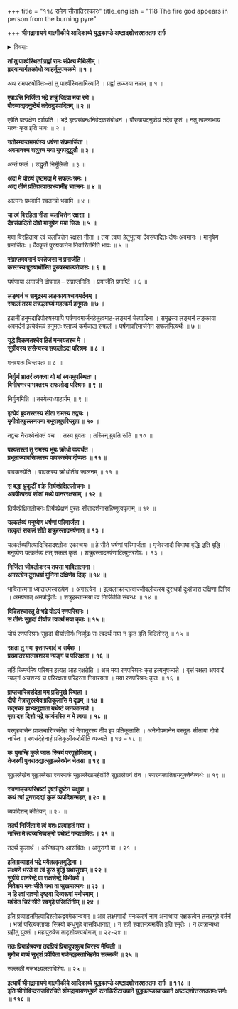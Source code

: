 +++
title = "११८ रामेण सीतातिरस्कारः"
title_english = "118 The fire god appears in person from the burning pyre"

+++
**श्रीमद्रामायणे वाल्मीकीये आदिकाव्ये युद्धकाण्डे अष्टादशोत्तरशततमः सर्गः**


<details><summary>विषयाः</summary>

रामेणसीतांप्रति रावणवधावधिप्रयासस्य निजापयशःप्रमार्जनप्रयोजकत्वोक्तिपूर्वकं तच्चारित्रशुद्धिसंदेहरूपहेतूक्त्या तत्परिग्रहानभिरोचनवचनम् ॥ १ ॥

</details>




**तां तु पार्श्वस्थितां प्रह्वां रामः संप्रेक्ष्य मैथिलीम् ।  
हृदयान्तर्गतक्रोधो व्याहर्तुमुपचक्रमे ॥ १ ॥**

अथ रामपरुषोक्तिः–तां तु पार्श्वस्थितामित्यादि । प्रह्वां लज्जया नम्राम् ॥ १ ॥



**एषाऽसि निर्जिता भद्रे शत्रुं जित्वा मया रणे ।  
पौरुषाद्यदनुष्ठेयं तदेतदुपपादितम् ॥ २ ॥**

एषेति प्रत्यक्षेण दर्शयति । भद्रे इत्यसंबन्धनिवेदकसंबोधनं । पौरुषायदनुष्ठेयं तदेव कृतं । नतु त्वल्लाभाय यत्नः कृत इति भावः ॥ २ ॥



**गतोस्म्यन्तममर्पस्य धर्षणा संप्रमार्जिता ।  
अवमानश्च शत्रुश्च मया युगपदुद्धृतौ ॥ ३ ॥**

अन्तं फलं । उद्धृतौ निर्मूलितौ ॥ ३ ॥



**अद्य मे पौरुषं दृष्टमद्य मे सफलः श्रमः ।  
अद्य तीर्ण प्रतिज्ञत्वात्प्रभवामीह चात्मनः ॥ ४ ॥**

आत्मनः प्रभवामि स्वतन्त्रो भवामि ॥ ४ ॥



**या त्वं विरहिता नीता चलचित्तेन रक्षसा ।  
दैवसंपादितो दोषो मानुषेण मया जितः ॥ ५ ॥**

मया विरहिताया त्वं चलचित्तेन रक्षसा नीता । तया त्वया हेतुभूतया दैवसंपादितः दोषः अवमानः । मानुषेण प्रमार्जितः । दैवकृतं पुरुषयत्नेन निवारितमिति भावः ॥ ५ ॥



**संप्राप्तमवमानं यस्तेजसा न प्रमार्जति ।  
कस्तस्य पुरुषार्थोस्ति पुरुषस्याल्पतेजसः ॥ ६ ॥**

घर्षणाया अमार्जने दोषमाह – संप्राप्तमिति । प्रमार्जति प्रमार्ष्टि ॥ ६ ॥



**लङ्घनं च समुद्रस्य लङ्कायाश्चावमर्दनम् ।  
सफलं तस्य तच्छ्लाघ्यं महत्कर्म हनूमतः ॥ ७ ॥**

इदानीं हनुमदादिपौरुषस्यापि घर्षणावमार्जनहेतुत्वमाह-लङ्घनं चेत्यादिना । समुद्रस्य लङ्घनं लङ्काया अवमर्दनं इत्येवंरूपं हनुमतः श्लाघ्यं कर्मचाद्य सफलं । घर्षणापरिमार्जनेन सफलमित्यर्थः ॥ ७ ॥



**युद्धे विक्रमतश्चैव हितं मन्त्रयतश्च मे ।  
सुग्रीवस्य ससैन्यस्य सफलोऽद्य परिश्रमः ॥ ८ ॥**

मन्त्रयतः चिन्तयतः ॥ ८ ॥



**निर्गुणं भ्रातरं त्यक्त्वा यो मां स्वयमुपस्थितः ।  
विभीषणस्य भक्तस्य सफलोद्य परिश्रमः ॥ ९ ॥**

निर्गुणमिति ॥ तस्येत्यध्याहार्यम् ॥ ९ ॥



**इत्येवं ब्रुवतस्तस्य सीता रामस्य तद्वचः ।  
मृगीवोत्फुल्लनयना बभूवाश्रुपरिप्लुता ॥ १० ॥**

तद्वचः नैराश्येनोक्तं वचः । तस्य ब्रुवतः । तस्मिन् ब्रुवति सति ॥ १० ॥



**पश्यतस्तां तु रामस्य भूयः क्रोधो व्यवर्धत ।  
प्रभूताज्यावसिक्तस्य पावकस्येव दीप्यतः ॥ ११ ॥**

पावकस्येति । पावकस्य क्रोधोतीव ज्वलनम् ॥ ११ ॥



**स बद्धा भ्रुकुटीं वक्रे तिर्यक्प्रेक्षितलोचनः ।  
अब्रवीत्परुषं सीतां मध्ये वानररक्षसाम् ॥ १२ ॥**

तिर्यक्प्रेक्षितलोचनः तिर्यक्प्रेक्षणं पुरतः सीतादर्शनासहिष्णुत्वकृतम् ॥ १२ ॥



**यत्कर्तव्यं मनुष्येण धर्षणां परिमार्जता ।  
तत्कृतं सकलं सीते शत्रुहस्तादमर्षणात् ॥ १३ ॥**

यत्कर्तव्यमित्यादित्रिपादश्लोक एकान्वयः ॥ हे सीते घर्षणां परिमार्जता । मृजेरजादौ विभाषा वृद्धिः इति वृद्धि । मनुष्येण यत्कर्तव्यं तत् सकलं कृतं । शत्रुहस्तादमर्षणादित्युत्तरशेषः ॥ १३ ॥



**निर्जिता जीवलोकस्य तपसा भावितात्मना ।  
अगस्त्येन दुराधर्षा मुनिना दक्षिणेव दिक् ॥ १४ ॥**

भावितात्मना ध्यातात्मस्वरूपेण । अगस्त्येन । इल्वलाक्रान्तत्वाज्जीवलोकस्य दुराधर्षा दुःसंचारा दक्षिणा दिगिव । अमर्षणात् अमर्षाद्धेतोः । शत्रुहस्तान्मया त्वं निर्जितेति संबन्धः ॥ १४ ॥



**विदितश्चास्तु ते भद्रे योऽयं रणपरिश्रमः ।  
स तीर्णः सुहृदां वीर्यान्न त्वदर्थं मया कृतः ॥ १५ ॥**

योयं रणपरिश्रमः सुहृदां वीर्यात्तीर्णः निर्व्यूढः सः त्वदर्थं मया न कृत इति विदितोस्तु ॥ १५ ॥



**रक्षता तु मया वृत्तमपवादं च सर्वशः ।  
प्रख्यातस्यात्मवंशस्य न्यङ्गं च परिरक्षता ॥ १६ ॥**

तर्हि किमर्थमेष परिश्रम इत्यत आह रक्षतेति ॥ अत्र मया रणपरिश्रमः कृत इत्यनुषज्यते । वृत्तं रक्षता अपवादं न्यङ्गं अयशस्यं च परिरक्षता परिहरता निवारयता । मया रणपरिश्रमः कृतः ॥ १६ ॥



**प्राप्तचारित्रसंदेहा मम प्रतिमुखे स्थिता ।  
दीपो नेत्रातुरस्येव प्रतिकूलासि मे दृढम् ॥ १७ ॥  
तद्गच्छ ह्यभ्यनुज्ञाता यथेष्टं जनकात्मजे ।  
एता दश दिशो भद्रे कार्यमस्ति न मे त्वया ॥ १८ ॥**

परगृहवासेन प्राप्तचारित्रसंदेहा त्वं नेत्रातुरस्य दीप इव प्रतिकूलासि । अनेनोपमानेन वस्तुतः सीताया दोषो नास्ति । स्वसंदेहेनाहं प्रतिकूलीकरोमीति व्यज्यते ॥ १७ – १८ ॥



**कः पुमान्हि कुले जातः स्त्रियं परगृहोषिताम् ।  
तेजस्वी पुनरादद्यात्सुहृल्लेख्येन चेतसा ॥ १९ ॥**

सुहृल्लेखेन सुहृल्लेखा रणरणकं सुहृल्लेखामर्हतीति सुहृल्लेख्यं तेन । रणरणकातिशययुक्तेनेत्यर्थः ॥ १९ ॥



**रावणाङ्कपरिभ्रष्टां दृष्टां दुष्टेन चक्षुषा ।  
कथं त्वां पुनरादद्यां कुलं व्यपदिशन्महत् ॥ २० ॥**

व्यपदिशन् कीर्तयन् ॥ २० ॥



**तदर्थं निर्जिता मे त्वं यशः प्रत्याहृतं मया ।  
नास्ति मे त्वय्यभिष्वङ्गो यथेष्टं गम्यतामितः ॥ २१ ॥**

तदर्थं कुलार्थं । अभिष्वङ्गः आसक्तिः । अनुरागो वा ॥ २१ ॥



**इति प्रव्याहृतं भद्रे मयैतत्कृतबुद्धिना ।  
लक्ष्मणे भरते वा त्वं कुरु बुद्धिं यथासुखम् ॥ २२ ॥  
सुग्रीवे वानरेन्द्रे वा राक्षसेन्द्रे विभीषणे ।  
निवेशय मनः सीते यथा वा सुखमात्मनः ॥ २३ ॥  
न हि त्वां रावणो दृष्ट्वा दिव्यरूपां मनोरमाम् ।  
मर्षयेत चिरं सीते स्वगृहे परिवर्तिनीम् ॥ २४ ॥**

इति प्रव्याहृतमित्यादिश्लोकद्वयमेकान्वयम् ॥ अत्र लक्ष्मणादौ मनःकरणं नाम अनाथाया रक्षकत्वेन तत्तद्गृहे वर्तनं । भर्त्रा परित्यक्तायाः स्त्रियो बन्धुगृहे वासविधानात् । न स्त्री स्वातन्त्र्यमर्हति इति स्मृतेः । न त्वत्रान्यथा ग्रहीतुं युक्तं । महापुरुषेण तादृशोक्त्ययोगात् ॥ २२-२४ ॥



**ततः प्रियार्हश्रवणा तदप्रियं प्रियादुपश्रुत्य चिरस्य मैथिली ॥  
मुमोच बाष्पं सुभृशं प्रवेपिता गजेन्द्रहस्ताभिहतेव सल्लकी ॥ २५ ॥**

सल्लकी गजभक्ष्यलताविशेषः ॥ २५ ॥



**इत्यार्षे श्रीमद्रामायणे वाल्मीकीये आदिकाव्ये युद्धकाण्डे अष्टादशोत्तरशततमः सर्गः ॥ ११८ ॥  
इति श्रीगोविन्दराजविरचिते श्रीमद्रामायणभूषणे रत्नकिरीटाख्याने युद्धकाण्डव्याख्याने अष्टादशोत्तरशततमः सर्गः ॥ ११८ ॥**
